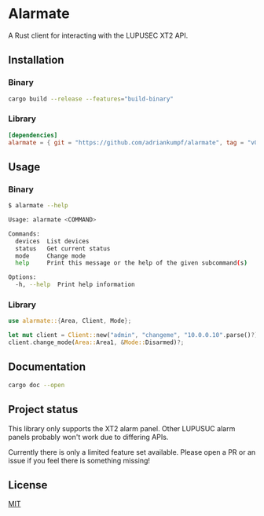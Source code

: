 # Alarmate

A Rust client for interacting with the LUPUSEC XT2 API.

## Installation

### Binary

```bash
cargo build --release --features="build-binary"
```

### Library

```toml
[dependencies]
alarmate = { git = "https://github.com/adriankumpf/alarmate", tag = "v0.2.0" }
```

## Usage

### Binary

```bash
$ alarmate --help

Usage: alarmate <COMMAND>

Commands:
  devices  List devices
  status   Get current status
  mode     Change mode
  help     Print this message or the help of the given subcommand(s)

Options:
  -h, --help  Print help information
```

### Library

```rust
use alarmate::{Area, Client, Mode};

let mut client = Client::new("admin", "changeme", "10.0.0.10".parse()?);
client.change_mode(Area::Area1, &Mode::Disarmed)?;
```

## Documentation

```bash
cargo doc --open
```

## Project status

This library only supports the XT2 alarm panel. Other LUPUSUC alarm panels
probably won't work due to differing APIs.

Currently there is only a limited feature set available. Please open a PR or an
issue if you feel there is something missing!

## License

[MIT](https://choosealicense.com/licenses/mit/)
